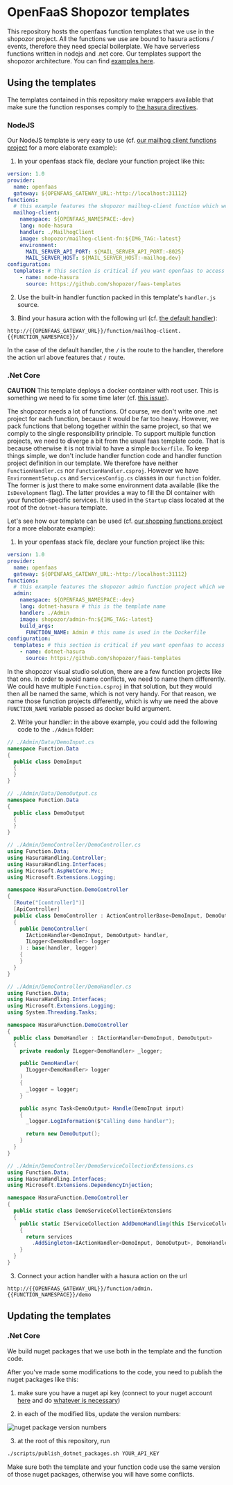 # OpenFaaS Shopozor templates

This repository hosts the openfaas function templates that we use in the shopozor project. All the functions we use are bound to hasura actions / events, therefore they need special boilerplate. We have serverless functions written in nodejs and .net core. Our templates support the shopozor architecture. You can find [examples here](https://gitlab.hidora.com/softozor/shopozor/services/-/tree/master/backend/functions).

## Using the templates

The templates contained in this repository make wrappers available that make sure the function responses comply to [the hasura directives](https://hasura.io/docs/1.0/graphql/core/actions/action-handlers.html).

### NodeJS

Our NodeJS template is very easy to use (cf. [our mailhog client functions project](https://gitlab.hidora.com/softozor/shopozor/services/-/tree/master/backend/functions/MailhogClient) for a more elaborate example):

1. In your openfaas stack file, declare your function project like this:
```yaml
version: 1.0
provider:
  name: openfaas
  gateway: ${OPENFAAS_GATEWAY_URL:-http://localhost:31112}
functions:
  # this example features the shopozor mailhog-client function which we wrote in javascript
  mailhog-client:
    namespace: ${OPENFAAS_NAMESPACE:-dev}
    lang: node-hasura
    handler: ./MailhogClient
    image: shopozor/mailhog-client-fn:${IMG_TAG:-latest}
    environment:
      MAIL_SERVER_API_PORT: ${MAIL_SERVER_API_PORT:-8025}
      MAIL_SERVER_HOST: ${MAIL_SERVER_HOST:-mailhog.dev}
configuration:
  templates: # this section is critical if you want openfaas to access our templates
    - name: node-hasura
      source: https://github.com/shopozor/faas-templates
```

2. Use the built-in handler function packed in this template's `handler.js` source.

3. Bind your hasura action with the following url (cf. [the default handler](/template/node-hasura/function/handler.js)):
```
http://{{OPENFAAS_GATEWAY_URL}}/function/mailhog-client.{{FUNCTION_NAMESPACE}}/
```
In the case of the default handler, the `/` is the route to the handler, therefore the action url above features that `/` route. 

### .Net Core

**CAUTION** This template deploys a docker container with root user. This is something we need to fix some time later (cf. [this issue](https://gitlab.hidora.com/softozor/shopozor/services/-/issues/324)).

The shopozor needs a lot of functions. Of course, we don't write one .net project for each function, because it would be far too heavy. However, we pack functions that belong together within the same project, so that we comply to the single responsibility principle. To support multiple function projects, we need to diverge a bit from the usual faas template code. That is because otherwise it is not trivial to have a simple `Dockerfile`. To keep things simple, we don't include handler function code and handler function project definition in our template. We therefore have neither `FunctionHandler.cs` nor `FunctionHandler.csproj`. However we have `EnvironmentSetup.cs` and `ServicesConfig.cs` classes in our `function` folder. The former is just there to make some environment data available (like the `IsDevelopment` flag). The latter provides a way to fill the DI container with your function-specific services. It is used in the `Startup` class located at the root of the `dotnet-hasura` template.

Let's see how our template can be used (cf. [our shopping functions project](https://gitlab.hidora.com/softozor/shopozor/services/-/tree/master/backend/functions/Shopping) for a more elaborate example):

1. In your openfaas stack file, declare your function project like this:
```yaml
version: 1.0
provider:
  name: openfaas
  gateway: ${OPENFAAS_GATEWAY_URL:-http://localhost:31112}
functions:
  # this example features the shopozor admin function project which we wrote in .Net Core
  admin:
    namespace: ${OPENFAAS_NAMESPACE:-dev}
    lang: dotnet-hasura # this is the template name
    handler: ./Admin
    image: shopozor/admin-fn:${IMG_TAG:-latest}
    build_args:
      FUNCTION_NAME: Admin # this name is used in the Dockerfile
configuration:
  templates: # this section is critical if you want openfaas to access our templates
    - name: dotnet-hasura
      source: https://github.com/shopozor/faas-templates
```
In the shopozor visual studio solution, there are a few function projects like that one. In order to avoid name conflicts, we need to name them differently. We could have multiple `Function.csproj` in that solution, but they would then all be named the same, which is not very handy. For that reason, we name those function projects differently, which is why we need the above `FUNCTION_NAME` variable passed as docker build argument.

2. Write your handler: in the above example, you could add the following code to the `./Admin` folder:
```cs
// ./Admin/Data/DemoInput.cs
namespace Function.Data
{
  public class DemoInput
  {
  }
}

// ./Admin/Data/DemoOutput.cs
namespace Function.Data
{
  public class DemoOutput
  {
  }
}

// ./Admin/DemoController/DemoController.cs
using Function.Data;
using HasuraHandling.Controller;
using HasuraHandling.Interfaces;
using Microsoft.AspNetCore.Mvc;
using Microsoft.Extensions.Logging;

namespace HasuraFunction.DemoController
{
  [Route("[controller]")]
  [ApiController]
  public class DemoController : ActionControllerBase<DemoInput, DemoOutput>
  {
    public DemoController(
      IActionHandler<DemoInput, DemoOutput> handler,
      ILogger<DemoHandler> logger
    ) : base(handler, logger)
    {
    }
  }
}

// ./Admin/DemoController/DemoHandler.cs
using Function.Data;
using HasuraHandling.Interfaces;
using Microsoft.Extensions.Logging;
using System.Threading.Tasks;

namespace HasuraFunction.DemoController
{
  public class DemoHandler : IActionHandler<DemoInput, DemoOutput>
  {
    private readonly ILogger<DemoHandler> _logger;

    public DemoHandler(
      ILogger<DemoHandler> logger
    )
    {
      _logger = logger;
    }

    public async Task<DemoOutput> Handle(DemoInput input)
    {
      _logger.LogInformation($"Calling demo handler");

      return new DemoOutput();
    }
  }
}

// ./Admin/DemoController/DemoServiceCollectionExtensions.cs
using Function.Data;
using HasuraHandling.Interfaces;
using Microsoft.Extensions.DependencyInjection;

namespace HasuraFunction.DemoController
{
  public static class DemoServiceCollectionExtensions
  {
    public static IServiceCollection AddDemoHandling(this IServiceCollection services)
    {
      return services
        .AddSingleton<IActionHandler<DemoInput, DemoOutput>, DemoHandler>();
    }
  }
}
```

3. Connect your action handler with a hasura action on the url 
```
http://{{OPENFAAS_GATEWAY_URL}}/function/admin.{{FUNCTION_NAMESPACE}}/demo
```

## Updating the templates

### .Net Core

We build nuget packages that we use both in the template and the function code. 

After you've made some modifications to the code, you need to publish the nuget packages like this:

1. make sure you have a nuget api key (connect to your nuget account [here](https://www.nuget.org/users/account/LogOn) and do [whatever is necessary](https://docs.microsoft.com/en-us/nuget/quickstart/create-and-publish-a-package-using-the-dotnet-cli))

2. in each of the modified libs, update the version numbers:

![nuget package version numbers](/doc/img/nuget-update.png)

3. at the root of this repository, run
```bash
./scripts/publish_dotnet_packages.sh YOUR_API_KEY
```

Make sure both the template and your function code use the same version of those nuget packages, otherwise you will have some conflicts.